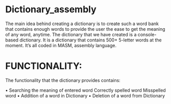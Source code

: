 # Dictionary_assembly

The main idea behind creating a dictionary is to create such a word bank that contains enough words to 
provide the user the ease to get the meaning of any word, anytime. The dictionary that we have created is a 
console-based dictionary. It is a dictionary that contains 500+ 5-letter words at the moment. It’s all coded in MASM, assembly language. 


# FUNCTIONALITY: 
The functionality that the dictionary provides contains:

• Searching the meaning of entered word
 Correctly spelled word
 Misspelled word
• Addition of a word in Dictionary
• Deletion of a word from Dictionary
